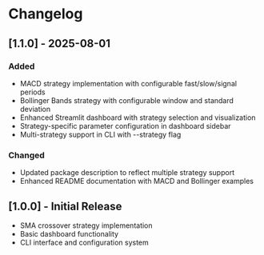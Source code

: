 # Changelog

## [1.1.0] - 2025-08-01

### Added
- MACD strategy implementation with configurable fast/slow/signal periods
- Bollinger Bands strategy with configurable window and standard deviation
- Enhanced Streamlit dashboard with strategy selection and visualization
- Strategy-specific parameter configuration in dashboard sidebar
- Multi-strategy support in CLI with --strategy flag

### Changed
- Updated package description to reflect multiple strategy support
- Enhanced README documentation with MACD and Bollinger examples

## [1.0.0] - Initial Release
- SMA crossover strategy implementation
- Basic dashboard functionality
- CLI interface and configuration system
